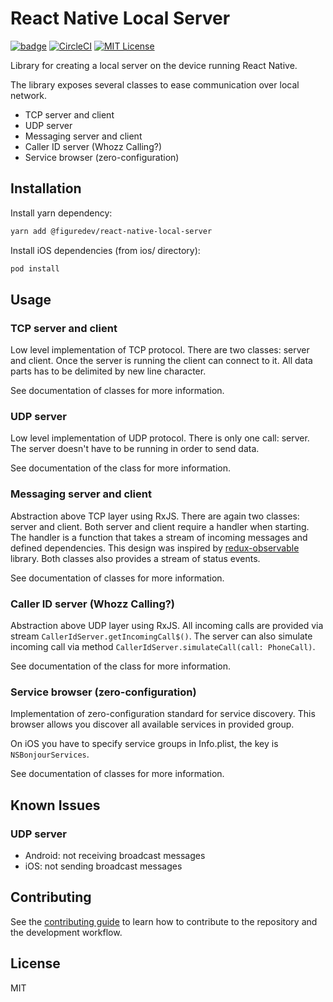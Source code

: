 # React Native Local Server

[![badge][npm-badge]][npm]
[![CircleCI][build-badge]][build]
[![MIT License][license-badge]][license]

Library for creating a local server on the device running React Native.

The library exposes several classes to ease communication over local network.
* TCP server and client
* UDP server
* Messaging server and client
* Caller ID server (Whozz Calling?)
* Service browser (zero-configuration)

## Installation

Install yarn dependency:
```sh
yarn add @figuredev/react-native-local-server
```

Install iOS dependencies (from ios/ directory):
```sh
pod install
```

## Usage

### TCP server and client
Low level implementation of TCP protocol. There are two classes: server and client.
Once the server is running the client can connect to it.
All data parts has to be delimited by new line character.

See documentation of classes for more information.

### UDP server
Low level implementation of UDP protocol. There is only one call: server.
The server doesn't have to be running in order to send data.

See documentation of the class for more information.

### Messaging server and client
Abstraction above TCP layer using RxJS. There are again two classes: server and client.
Both server and client require a handler when starting. The handler is a function that takes a stream of incoming messages and defined dependencies. This design was inspired by [redux-observable](https://redux-observable.js.org/) library.
Both classes also provides a stream of status events.

See documentation of classes for more information.

### Caller ID server (Whozz Calling?)
Abstraction above UDP layer using RxJS. All incoming calls are provided via stream `CallerIdServer.getIncomingCall$()`.
The server can also simulate incoming call via method `CallerIdServer.simulateCall(call: PhoneCall)`.

See documentation of the class for more information.

### Service browser (zero-configuration)
Implementation of zero-configuration standard for service discovery. This browser allows you discover all available services in provided group.

On iOS you have to specify service groups in Info.plist, the key is `NSBonjourServices`.

See documentation of classes for more information.

## Known Issues

### UDP server
* Android: not receiving broadcast messages
* iOS: not sending broadcast messages

## Contributing

See the [contributing guide](CONTRIBUTING.md) to learn how to contribute to the repository and the development workflow.

## License

MIT

<!-- badges -->

[npm-badge]: https://img.shields.io/npm/v/@figuredev/react-native-local-server.svg
[npm]: https://www.npmjs.com/package/@figuredev/react-native-local-server
[build-badge]: https://dl.circleci.com/status-badge/img/gh/FigurePOS/react-native-local-server/tree/master.svg?style=shield
[build]: https://dl.circleci.com/status-badge/redirect/gh/FigurePOS/react-native-local-server/tree/master
[license-badge]: https://img.shields.io/npm/l/@figuredev/react-native-local-server.svg
[license]: https://opensource.org/licenses/MIT
